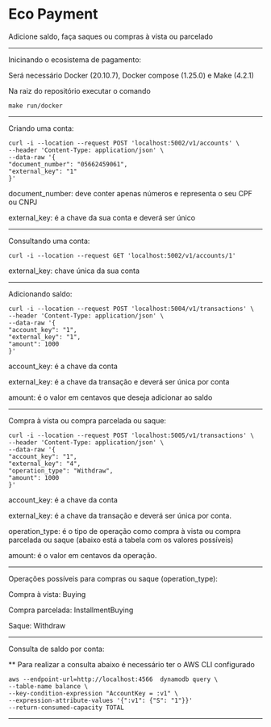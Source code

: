 # Eco Payment

Adicione saldo, faça saques ou compras à vista ou parcelado

---

Inicinando o ecosistema de pagamento:

Será necessário Docker (20.10.7), Docker compose (1.25.0) e Make (4.2.1)

Na raiz do repositório executar o comando

```shell
make run/docker
```

---

Criando uma conta:

```shell
curl -i --location --request POST 'localhost:5002/v1/accounts' \
--header 'Content-Type: application/json' \
--data-raw '{
"document_number": "05662459061",
"external_key": "1"
}'
```

document_number: deve conter apenas números e representa o seu CPF ou CNPJ

external_key: é a chave da sua conta e deverá ser único

---

Consultando uma conta:

```shell
curl -i --location --request GET 'localhost:5002/v1/accounts/1'
```

external_key: chave única da sua conta

---

Adicionando saldo:

````shell
curl -i --location --request POST 'localhost:5004/v1/transactions' \
--header 'Content-Type: application/json' \
--data-raw '{
"account_key": "1",
"external_key": "1",
"amount": 1000
}'
````

account_key: é a chave da conta

external_key: é a chave da transação e deverá ser única por conta

amount: é o valor em centavos que deseja adicionar ao saldo

---

Compra à vista ou compra parcelada ou saque:

```shell
curl -i --location --request POST 'localhost:5005/v1/transactions' \
--header 'Content-Type: application/json' \
--data-raw '{
"account_key": "1",
"external_key": "4",
"operation_type": "Withdraw",
"amount": 1000
}'
```

account_key: é a chave da conta

external_key: é a chave da transação e deverá ser única por conta.

operation_type: é o tipo de operação como compra à vista ou compra parcelada ou saque (abaixo está a tabela com os
valores possíveis)

amount: é o valor em centavos da operação.

---

Operações possíveis para compras ou saque (operation_type):

Compra à vista: Buying

Compra parcelada: InstallmentBuying

Saque: Withdraw

---

Consulta de saldo por conta:

** Para realizar a consulta abaixo é necessário ter o AWS CLI configurado

```shell
aws --endpoint-url=http://localhost:4566  dynamodb query \
--table-name balance \
--key-condition-expression "AccountKey = :v1" \
--expression-attribute-values '{":v1": {"S": "1"}}'
--return-consumed-capacity TOTAL
```

---